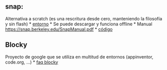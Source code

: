 ## snap: 
Alternativa a scratch (es una rescritura desde cero, manteniendo la filosofía y sin flash)
	* [entorno](http://snap.berkeley.edu/snapsource/snap.html)
	* Se puede descargar y funciona offline
	* Manual https://snap.berkeley.edu/SnapManual.pdf
	* [código](https://github.com/javacasm/Snap--Build-Your-Own-Blocks)

## Blocky
Proyecto de google que se utiliza en multitud de entornos (appinventor, code.org, ...)
	* [faq blocky](https://developers.google.com/blockly/about/faq)